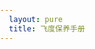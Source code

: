 ```yaml
---
  layout: pure
  title: 飞度保养手册
---
```

<style>
    html{
        height: 100%;
    }
    body{
        height: 100%;
        padding: 0;
        margin: 0;
        font-family: '微软雅黑';
    }
    table{
        border-collapse: collapse;
        border-spacing: 0;
        empty-cells: show;
        border: 1px solid #cbcbcb;

    }
    td,th{
        border-left: 1px solid #cbcbcb;
        border-width: 0 0 0 1px;
        font-size: inherit;
        margin: 0;
        overflow: visible;
        padding: .5em 1em;
        border-bottom: 1px solid #cbcbcb;
    }
    .level1{
        color: red;
    }
    .level2{
        color: pink;
    }
    .level3{
        color: green;
    }
    .level4{
        color: orange;
    }
    .level5{
        color: indigo;
    }
</style>
<div id="issueTable"></div>
<script>
    var issueList = {
        5000: [
            '更换发动机机油',
            '添加喷油嘴清洁剂',
            '清洁空气滤清器'
        ],
        10000: [
            '更换发动机机油滤清器',
            '更换空气滤清器',
            '检查前后制动器',
            '轮胎换位'
        ],
        20000: [
            '更换灰尘与花粉滤清器',
            '检查制动软管和管路ABS',
            '检查所有的液位及油液状态、检查排气系统、燃油管路及其连接'
        ],
        40000: [
            '检查气门间隙',
            '检查和调节传动皮带',
            '更换变速器油',
            '检查驻车制动调节'
        ],
        60000: [
            '每3年更换制动液'
        ],
        80000: [
            '更换汽油滤清器'
        ],
        100000: [
            '更换火花塞'
        ],
        120000:[
            '检查发动机怠速转速'
        ],
        200000:[
            '更换发动机冷却液'
        ]
    };

    var tableHTML = '<table><tr><td>公里数</td><td>事项</td></tr>';

    for(var i = 1; i <= 40; i++){
        var km = i * 5000;
        tableHTML += '<tr><td>'+ km +'KM</td>';
        tableHTML += '<td>'+ getIssueByKm(km) +'</td></tr>';
    }

    tableHTML += '</table>';

    document.getElementById('issueTable').innerHTML = tableHTML;

    function getIssueByKm(km){
        var issueArr = [];
        for(var issueKm in issueList){
            if(km % issueKm === 0){
                issueArr = issueArr.concat(issueList[issueKm])
            }
        }
        return decorateIssue(issueArr, km);
    }

    /*function groupIssue(issues){
        var issuesHtmlArr = [];
        for(var i = 0; i < issues.length; i++){
            issuesHtmlArr.push(decorateIssue(issues[i]));
        }
        return issuesHtmlArr.join(',');
    }*/
    function decorateIssue(issueArr, km){
        var issuesArr = [];
        var issuesByLevel = {
            1: [],
            2: [],
            3: [],
            4: [],
            5: [],
            6: []
        };
        for(var i = 0; i < issueArr.length; i++){
            var issue = issueArr[i];

            if(issue.indexOf('更换') > -1){
                issuesByLevel[1].push(issue);
            }else if(issue.indexOf('添加') > -1){
                issuesByLevel[2].push(issue);
            }else if(issue.indexOf('换位') > -1){
                issuesByLevel[3].push(issue);
            }else if(issue.indexOf('清洁') > -1){
                if(km % 10000 != 0){ //万公里直接更换空滤，不需清洁
                    issuesByLevel[4].push(issue);
                }
            }else if(issue.indexOf('检查') > -1){
                issuesByLevel[5].push(issue);
            }else{
                issuesByLevel[6].push(issue);
            }
        }

        for (var level in issuesByLevel){
            if(issuesByLevel[level].length){
                issuesArr.push('<span class="level'+ level +'">'+ issuesByLevel[level].join('，') +'</span>');
            }
        }

        return issuesArr.join('；');
    }





</script>
